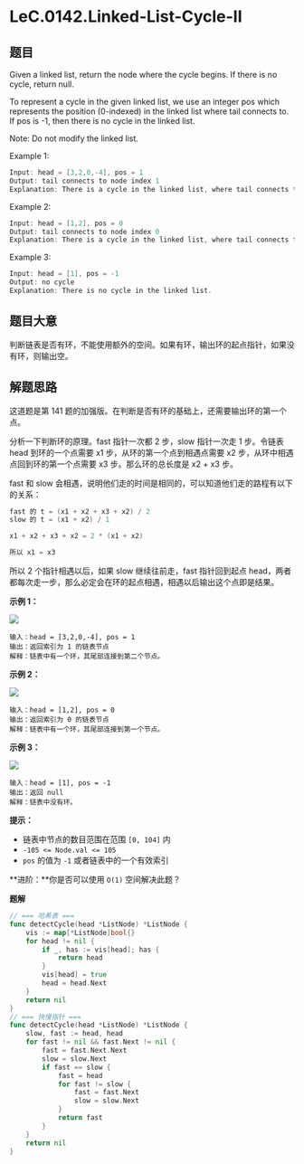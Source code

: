 # LeC.0142.Linked-List-Cycle-II

## 题目

Given a linked list, return the node where the cycle begins. If there is no cycle, return null.

To represent a cycle in the given linked list, we use an integer pos which represents the position (0-indexed) in the linked list where tail connects to. If pos is -1, then there is no cycle in the linked list.

Note: Do not modify the linked list.

Example 1:

```c
Input: head = [3,2,0,-4], pos = 1
Output: tail connects to node index 1
Explanation: There is a cycle in the linked list, where tail connects to the second node.
```

Example 2:

```c
Input: head = [1,2], pos = 0
Output: tail connects to node index 0
Explanation: There is a cycle in the linked list, where tail connects to the first node.
```

Example 3:

```c
Input: head = [1], pos = -1
Output: no cycle
Explanation: There is no cycle in the linked list.
```

## 题目大意

判断链表是否有环，不能使用额外的空间。如果有环，输出环的起点指针，如果没有环，则输出空。

## 解题思路

这道题是第 141 题的加强版。在判断是否有环的基础上，还需要输出环的第一个点。

分析一下判断环的原理。fast 指针一次都 2 步，slow 指针一次走 1 步。令链表 head 到环的一个点需要 x1 步，从环的第一个点到相遇点需要 x2 步，从环中相遇点回到环的第一个点需要 x3 步。那么环的总长度是 x2 + x3 步。

fast 和 slow 会相遇，说明他们走的时间是相同的，可以知道他们走的路程有以下的关系：

```c
fast 的 t = (x1 + x2 + x3 + x2) / 2
slow 的 t = (x1 + x2) / 1

x1 + x2 + x3 + x2 = 2 * (x1 + x2)

所以 x1 = x3
```

所以 2 个指针相遇以后，如果 slow 继续往前走，fast 指针回到起点 head，两者都每次走一步，那么必定会在环的起点相遇，相遇以后输出这个点即是结果。

**示例 1：**

![](https://assets.leetcode.com/uploads/2018/12/07/circularlinkedlist.png)

```
输入：head = [3,2,0,-4], pos = 1
输出：返回索引为 1 的链表节点
解释：链表中有一个环，其尾部连接到第二个节点。
```

**示例 2：**

![](https://assets.leetcode-cn.com/aliyun-lc-upload/uploads/2018/12/07/circularlinkedlist_test2.png)

```
输入：head = [1,2], pos = 0
输出：返回索引为 0 的链表节点
解释：链表中有一个环，其尾部连接到第一个节点。
```

**示例 3：**

![](https://assets.leetcode-cn.com/aliyun-lc-upload/uploads/2018/12/07/circularlinkedlist_test3.png)

```
输入：head = [1], pos = -1
输出：返回 null
解释：链表中没有环。
```

**提示：**

- 链表中节点的数目范围在范围 `[0, 104]` 内
- `-105 <= Node.val <= 105`
- `pos` 的值为 `-1` 或者链表中的一个有效索引

**进阶：**你是否可以使用 `O(1)` 空间解决此题？

**题解**

```go
// === 哈希表 ===
func detectCycle(head *ListNode) *ListNode {
    vis := map[*ListNode]bool{}
    for head != nil {
        if _, has := vis[head]; has {
            return head
        }
        vis[head] = true
        head = head.Next
    }
    return nil
}
// === 快慢指针 ===
func detectCycle(head *ListNode) *ListNode {
    slow, fast := head, head
    for fast != nil && fast.Next != nil {
        fast = fast.Next.Next
        slow = slow.Next
        if fast == slow {
            fast = head
            for fast != slow {
                fast = fast.Next
                slow = slow.Next
            }
            return fast
        }
    }
    return nil
}
```
